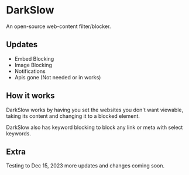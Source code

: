 # DarkSlow
An open-source web-content filter/blocker.


## Updates 
- Embed Blocking
- Image Blocking
- Notifications
- Apis gone (Not needed or in works)

## How it works 
DarkSlow works by having you set the websites you don't want viewable, <br>
taking its content and changing it to a blocked element.

DarkSlow also has keyword blocking to block any link or meta with select <br> keywords. 

## Extra
Testing to Dec 15, 2023 more updates and changes coming soon.
